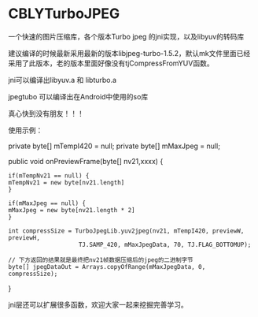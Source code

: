 # CBLYTurboJPEG
一个快速的图片压缩库，各个版本Turbo jpeg 的jni实现，以及libyuv的转码库

建议编译的时候最新采用最新的版本libjpeg-turbo-1.5.2，默认mk文件里面已经采用了此版本，老的版本里面好像没有tjCompressFromYUV函数。


jni可以编译出libyuv.a 和 libturbo.a

jpegtubo 可以编译出在Android中使用的so库

真心快到没有朋友！！！

使用示例：

private byte[] mTempI420 = null;
private byte[] mMaxJpeg = null;

public void onPreviewFrame(byte[] nv21,xxxx) {

    if(mTempNv21 == null) {
	mTempNv21 = new byte[nv21.length]
    }

    if(mMaxJpeg == null) {
	mMaxJpeg = new byte[nv21.length * 2]
    }

    int compressSize = TurboJpegLib.yuv2jpeg(nv21, mTempI420, previewW, previewH, 
						TJ.SAMP_420, mMaxJpegData, 70, TJ.FLAG_BOTTOMUP);
     
    // 下方返回的结果就是最终把nv21帧数据压缩后的jpeg的二进制字节
    byte[] jpegDataOut = Arrays.copyOfRange(mMaxJpegData, 0, compressSize);

}

jni层还可以扩展很多函数，欢迎大家一起来挖掘完善学习。


